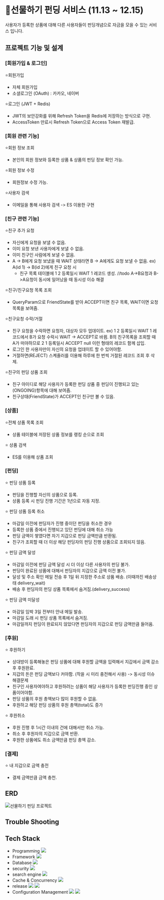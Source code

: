 # 🎁선물하기 펀딩 서비스 (11.13 ~ 12.15)
사용자가 등록한 상품에 대해 다른 사용자들이 펀딩개념으로 자금을 모을 수 있는 서비스 입니다.

## 프로젝트 기능 및 설계
### [회원가입 & 로그인]

⭐회원가입
  - 자체 회원가입
  - 소셜로그인 (OAuth) : 카카오, 네이버

⭐로그인 (JWT + Redis)
  - JWT의 보안강화를 위해 Refresh Token을 Redis에 저장하는 방식으로 구현.
  - AccessToken 만료시 Refresh Token으로 Access Token 재발급.

### [회원 관련 기능]
⭐회원 정보 조회
  - 본인의 회원 정보와 등록한 상품 & 상품의 펀딩 정보 확인 가능.

⭐회원 정보 수정
  - 회원정보 수정 가능.

⭐사용자 검색
  - 이메일을 통해 사용자 검색
  -> ES 이용한 구현

### [친구 관련 기능]
⭐친구 추가 요청
  - 자신에게 요청을 보낼 수 없음.
  - 이미 요청 보낸 사용자에게 보낼 수 없음.
  - 이미 친구인 사람에게 보낼 수 없음.
  - A -> B에게 요청 보냈을 때 WAIT 상태라면 B -> A에게도 요청 보낼 수 없음.
    ex) A(id 1) -> B(id 2)에게 친구 요청 시
    - 친구 목록 테이블에 1 2 등록일시 WAIT 1 레코드 생성.
      //todo A->B요청과 B->A요청이 동시에 일어났을 때 동시성 이슈 해결
    
⭐친구/친구요청 목록 조회
  - QueryParam으로 FriendState를 받아 ACCEPT이면 친구 목록, WAIT이면 요청 목록을 보여줌.

⭐친구요청 수락/거절
  - 친구 요청을 수락하면 요청자, 대상자  모두 업데이트.
    ex)  1 2 등록일시 WAIT 1 레코드에서 B가 요청 수락시 WAIT -> ACCEPT로 바뀜.
         B의 친구목록을 조회할 때 A가 떠야하므로 2 1 등록일시 ACCEPT null 이런 형태의 레코드 함께 삽입.
  - 로그인 한 사용자만이 자신의 요청을 업데이트 할 수 있어야함.
  - 거절하면(REJECT) 스켸줄러를 이용해 하루에 한 번씩 거절된 레코드 조회 후 삭제.
    
⭐친구의 펀딩 상품 조회
  - 친구 아이디로 해당 사용자가 등록한 펀딩 상품 중 펀딩이 진행되고 있는(ONGOING)항목에 대해 보여줌.
  - 친구상태(FriendState)가 ACCEPT인 친구만 볼 수 있음.
    
### [상품]
⭐전체 상품 목록 조회
  - 상품 테이블에 저장된 상품 정보를 랭킹 순으로 조회
    
⭐ 상품 검색
  - ES를 이용해 상품 조회

### [펀딩]
⭐ 펀딩 상품 등록
  - 펀딩을 진행할 자신의 상품으로 등록.
  - 상품 등록 시 펀딩 진행 기간은 1년으로 자동 지정.
      
⭐ 펀딩 상품 등록 취소
  - 마감일 이전에 펀딩자가 진행 중이던 펀딩을 취소한 경우
  - 등록한 상품 중에서 진행되고 있던 펀딩에 대해 취소 가능
  - 펀딩 금액이 쌓였다면 자기 지갑으로 펀딩 금액만큼 반환됨.
  - 친구가 조회할 때 더 이상 해당 펀딩자의 펀딩 진행 상품으로 조회되지 않음.

⭐ 펀딩 금액 달성
  - 마감일 이전에 펀딩 금액 달성 시 더 이상 다른 사용자의 펀딩 불가.
  - 펀딩이 완료된 상품에 대해서 펀딩자의 지갑으로 금액 이전 불가.
  - 달성 및 주소 확인 메일 전송 후 1일 뒤 지정한 주소로 상품 배송. (이때까진 배송상태 delivery_wait)
  - 배송 후 펀딩자의 펀딩 상품 목록에서 숨겨짐.(delivery_success)

⭐ 펀딩 금액 미달성
  - 마감일 임박 3일 전부터 안내 메일 발송.
  - 마감일 도래 시 펀딩 상품 목록에서 숨겨짐.
  - 마감일까지 펀딩이 완료되지 않았다면 펀딩자의 지갑으로 펀딩 금액만큼 들어옴.

### [후원]
⭐ 후원하기
  - 상대방이 등록해놓은 펀딩 상품에 대해 후원할 금액을 입력해서 지갑에서 금액 감소 후 후원완료.
  - 지갑의 돈은 펀딩 금액보다 커야함. (작을 시 미리 충전해서 사용)
    -> 동시성 이슈 해결문제
  - 친구인 사용자여야하고 후원하려는 상품이 해당 사용자가 등록한 펀딩진행 중인 상품이어야함.
  - 펀딩 상품의 후원 총액보다 많이 후원할 수 없음.
  - 후원하고 해당 펀딩 상품의 후원 총액(total)도 증가
    
⭐ 후원취소
  - 후원 진행 후 1시간 이내의 건에 대해서만 취소 가능.
  - 취소 후 후원자의 지갑으로 금액 반환.
  - 후원한 상품에도 취소 금액만큼 펀딩 총액 감소.


### [결제]
⭐ 내 지갑으로 금액 충전
  - 결제 금액만큼 금액 충천. 

## ERD
![선물하기 펀딩 프로젝트](https://github.com/soeun135/GiftFunding/assets/84930396/bbd38c84-6c55-4084-905f-4cc4a07eec79)





## Trouble Shooting



## Tech Stack
- Programming <img src="https://img.shields.io/badge/Java-007396?style=for-the-badge&logo=Java&logoColor=white"/>
- Framework  <img src="https://img.shields.io/badge/Springboot-6DB33F?style=for-the-badge&logo=Springboot&logoColor=white"/>
- Database <img src="https://img.shields.io/badge/mysql-4479A1?style=for-the-badge&logo=mysql&logoColor=white"/>
- security <img src="https://img.shields.io/badge/springsecurity-6DB33F?style=for-the-badge&logo=springsecurity&logoColor=white"/>
- search engine <img src="https://img.shields.io/badge/elasticsearch-005571?style=for-the-badge&logo=elasticsearch&logoColor=white"/>
- Cache & Concurrency <img src="https://img.shields.io/badge/redis-DC382D?style=for-the-badge&logo=redis&logoColor=white"/>
- release <img src="https://img.shields.io/badge/docker-2496ED?style=for-the-badge&logo=docker&logoColor=white"/> <img src="https://img.shields.io/badge/amazonaws-232F3E?style=for-the-badge&logo=amazonaws&logoColor=white"/> 
- Configuration Management <img src="https://img.shields.io/badge/github-181717?style=for-the-badge&logo=github&logoColor=white"/> <img src="https://img.shields.io/badge/sourcetree-0052CC?style=for-the-badge&logo=sourcetree&logoColor=white"/>
